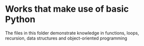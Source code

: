 # Works that make use of basic Python

The files in this folder demonstrate knowledge in functions, loops, recursion, data structures and object-oriented programming
